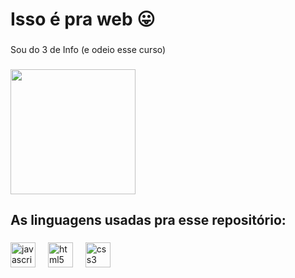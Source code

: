 <h1 align="left">Isso é pra web 😛</h1>

###

<p align="left">Sou do 3 de Info (e odeio esse curso)</p>

###

<div align="left">
  <img height="200" src="https://i.pinimg.com/originals/dd/16/fc/dd16fcb13a206a7dcf5b3f83b0f41588.gif"  />
</div>

###

<h2 align="left">As linguagens usadas pra esse repositório:</h2>

###

<div align="left">
  <img src="https://cdn.jsdelivr.net/gh/devicons/devicon/icons/javascript/javascript-original.svg" height="40" alt="javascript logo"  />
  <img width="12" />
  <img src="https://cdn.jsdelivr.net/gh/devicons/devicon/icons/html5/html5-original.svg" height="40" alt="html5 logo"  />
  <img width="12" />
  <img src="https://cdn.jsdelivr.net/gh/devicons/devicon/icons/css3/css3-original.svg" height="40" alt="css3 logo"  />
</div>


